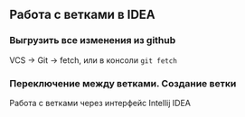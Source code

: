 ## Работа с ветками в IDEA

### Выгрузить все изменения из github
VCS -> Git -> fetch, или в консоли `git fetch`

### Переключение между ветками. Создание ветки
Работа с ветками через интерфейс Intellij IDEA